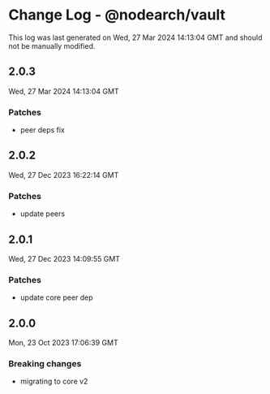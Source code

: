 # Change Log - @nodearch/vault

This log was last generated on Wed, 27 Mar 2024 14:13:04 GMT and should not be manually modified.

## 2.0.3
Wed, 27 Mar 2024 14:13:04 GMT

### Patches

-  peer deps fix

## 2.0.2
Wed, 27 Dec 2023 16:22:14 GMT

### Patches

- update peers

## 2.0.1
Wed, 27 Dec 2023 14:09:55 GMT

### Patches

- update core peer dep

## 2.0.0
Mon, 23 Oct 2023 17:06:39 GMT

### Breaking changes

- migrating to core v2

